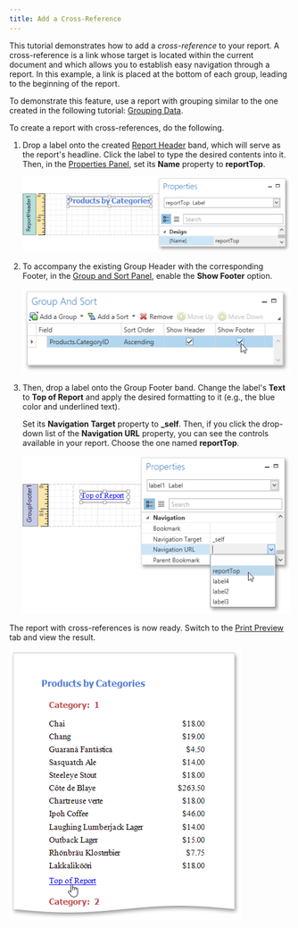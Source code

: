 ```yaml
---
title: Add a Cross-Reference
---
```

This tutorial demonstrates how to add a _cross-reference_ to your report. A cross-reference is a link whose target is located within the current document and which allows you to establish easy navigation through a report. In this example, a link is placed at the bottom of each group, leading to the beginning of the report.

To demonstrate this feature, use a report with grouping similar to the one created in the following tutorial: [Grouping Data](../../../../../../interface-elements-for-desktop/articles/report-designer/report-designer-for-wpf/creating-reports/shaping-data/grouping-data.md).

To create a report with cross-references, do the following.
1. Drop a label onto the created [Report Header](../../../../../../interface-elements-for-desktop/articles/report-designer/report-designer-for-wpf/report-elements/report-bands.md) band, which will serve as the report's headline. Click the label to type the desired contents into it. Then, in the [Properties Panel](../../../../../../interface-elements-for-desktop/articles/report-designer/report-designer-for-wpf/interface-elements/properties-panel.md), set its **Name** property to **reportTop**.
	
	![EUD_WpfReportDesigner_CrossReference_1](../../../../../images/Img123687.png)
2. To accompany the existing Group Header with the corresponding Footer, in the [Group and Sort Panel](../../../../../../interface-elements-for-desktop/articles/report-designer/report-designer-for-wpf/interface-elements/group-and-sort-panel.md), enable the **Show Footer** option.
	
	![EUD_WpfReportDesigner_CrossReference_2](../../../../../images/Img123688.png)
3. Then, drop a label onto the Group Footer band. Change the label's **Text** to **Top of Report** and apply the desired formatting to it (e.g., the blue color and underlined text).
	
	Set its **Navigation Target** property to **_self**. Then, if you click the drop-down list of the **Navigation URL** property, you can see the controls available in your report. Choose the one named **reportTop**.
	
	![EUD_WpfReportDesigner_CrossReference_3](../../../../../images/Img123689.png)

The report with cross-references is now ready. Switch to the [Print Preview](../../../../../../interface-elements-for-desktop/articles/report-designer/report-designer-for-wpf/document-preview.md) tab and view the result.

![EUD_WpfReportDesigner_CrossReference_Result](../../../../../images/Img123690.png)